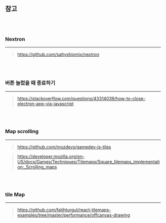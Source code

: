## 참고

<br>
<br>

### Nextron

---

> https://github.com/saltyshiomix/nextron

<br>
<br>

### 버튼 눌렀을 때 종료하기

---

> https://stackoverflow.com/questions/43314039/how-to-close-electron-app-via-javascript

<br>
<br>

### Map scrolling

---

> https://github.com/mozdevs/gamedev-js-tiles

> https://developer.mozilla.org/en-US/docs/Games/Techniques/Tilemaps/Square_tilemaps_implementation:_Scrolling_maps

<br>
<br>

### tile Map

---

> https://github.com/fatihturgut/react-tilemaps-examples/tree/master/performance/offcanvas-drawing
